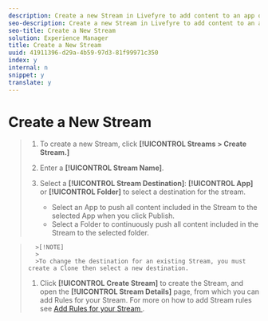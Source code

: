 ```yaml
---
description: Create a new Stream in Livefyre to add content to an app or folder.
seo-description: Create a new Stream in Livefyre to add content to an app or folder.
seo-title: Create a New Stream
solution: Experience Manager
title: Create a New Stream
uuid: 41911396-d29a-4b59-97d3-81f99971c350
index: y
internal: n
snippet: y
translate: y
---
```


# Create a New Stream


>1. To create a new Stream, click **[!UICONTROL  Streams > Create Stream.]**
>1. Enter a **[!UICONTROL  Stream Name]**.
>1. Select a **[!UICONTROL  Stream Destination]**: **[!UICONTROL  App]** or **[!UICONTROL  Folder]** to select a destination for the stream.
>    
>    * Select an App to push all content included in the Stream to the selected App when you click Publish.
>    * Select a Folder to continuously push all content included in the Stream to the selected folder.

>       >[!NOTE]
>       >
>       >To change the destination for an existing Stream, you must create a Clone then select a new destination.
>    
>1. Click **[!UICONTROL  Create Stream]** to create the Stream, and open the **[!UICONTROL  Stream Details]** page, from which you can add Rules for your Stream. For more on how to add Stream rules see [ Add Rules for your Stream ](t_add_rules_for_your_stream.md#t_add_rules_for_your_stream).

